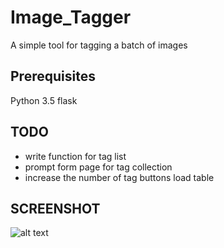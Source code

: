 # Image_Tagger
A simple tool for tagging a batch of images 

## Prerequisites
Python 3.5
flask

## TODO
- write function for tag list
- prompt form page for tag collection
- increase the number of tag buttons load table

## SCREENSHOT

![alt text](https://raw.githubusercontent.com/username/projectname/branch/path/to/img.png)
